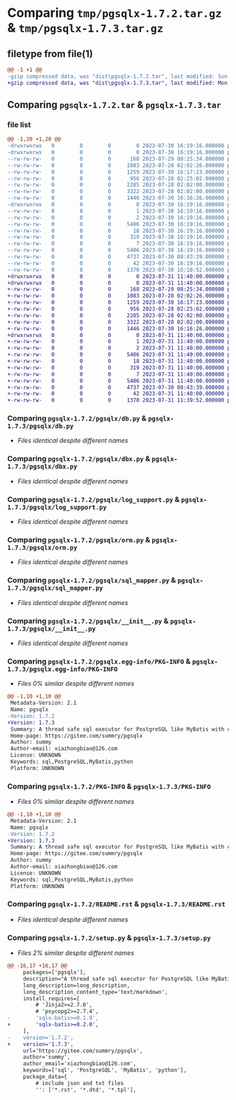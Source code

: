 # Comparing `tmp/pgsqlx-1.7.2.tar.gz` & `tmp/pgsqlx-1.7.3.tar.gz`

## filetype from file(1)

```diff
@@ -1 +1 @@
-gzip compressed data, was "dist\pgsqlx-1.7.2.tar", last modified: Sun Jul 30 16:19:16 2023, max compression
+gzip compressed data, was "dist\pgsqlx-1.7.3.tar", last modified: Mon Jul 31 11:40:00 2023, max compression
```

## Comparing `pgsqlx-1.7.2.tar` & `pgsqlx-1.7.3.tar`

### file list

```diff
@@ -1,20 +1,20 @@
-drwxrwxrwx   0        0        0        0 2023-07-30 16:19:16.000000 pgsqlx-1.7.2/
-drwxrwxrwx   0        0        0        0 2023-07-30 16:19:16.000000 pgsqlx-1.7.2/pgsqlx/
--rw-rw-rw-   0        0        0      168 2023-07-29 08:25:34.000000 pgsqlx-1.7.2/pgsqlx/constant.py
--rw-rw-rw-   0        0        0     1083 2023-07-28 02:02:26.000000 pgsqlx-1.7.2/pgsqlx/db.py
--rw-rw-rw-   0        0        0     1259 2023-07-30 16:17:23.000000 pgsqlx-1.7.2/pgsqlx/dbx.py
--rw-rw-rw-   0        0        0      956 2023-07-28 02:25:02.000000 pgsqlx-1.7.2/pgsqlx/log_support.py
--rw-rw-rw-   0        0        0     2285 2023-07-28 02:02:00.000000 pgsqlx-1.7.2/pgsqlx/orm.py
--rw-rw-rw-   0        0        0     3322 2023-07-28 02:02:00.000000 pgsqlx-1.7.2/pgsqlx/sql_mapper.py
--rw-rw-rw-   0        0        0     1446 2023-07-30 16:16:26.000000 pgsqlx-1.7.2/pgsqlx/__init__.py
-drwxrwxrwx   0        0        0        0 2023-07-30 16:19:16.000000 pgsqlx-1.7.2/pgsqlx.egg-info/
--rw-rw-rw-   0        0        0        1 2023-07-30 16:19:16.000000 pgsqlx-1.7.2/pgsqlx.egg-info/dependency_links.txt
--rw-rw-rw-   0        0        0        2 2023-07-30 16:19:16.000000 pgsqlx-1.7.2/pgsqlx.egg-info/not-zip-safe
--rw-rw-rw-   0        0        0     5406 2023-07-30 16:19:16.000000 pgsqlx-1.7.2/pgsqlx.egg-info/PKG-INFO
--rw-rw-rw-   0        0        0       18 2023-07-30 16:19:16.000000 pgsqlx-1.7.2/pgsqlx.egg-info/requires.txt
--rw-rw-rw-   0        0        0      319 2023-07-30 16:19:16.000000 pgsqlx-1.7.2/pgsqlx.egg-info/SOURCES.txt
--rw-rw-rw-   0        0        0        7 2023-07-30 16:19:16.000000 pgsqlx-1.7.2/pgsqlx.egg-info/top_level.txt
--rw-rw-rw-   0        0        0     5406 2023-07-30 16:19:16.000000 pgsqlx-1.7.2/PKG-INFO
--rw-rw-rw-   0        0        0     4737 2023-07-30 08:43:39.000000 pgsqlx-1.7.2/README.rst
--rw-rw-rw-   0        0        0       42 2023-07-30 16:19:16.000000 pgsqlx-1.7.2/setup.cfg
--rw-rw-rw-   0        0        0     1370 2023-07-30 16:18:52.000000 pgsqlx-1.7.2/setup.py
+drwxrwxrwx   0        0        0        0 2023-07-31 11:40:00.000000 pgsqlx-1.7.3/
+drwxrwxrwx   0        0        0        0 2023-07-31 11:40:00.000000 pgsqlx-1.7.3/pgsqlx/
+-rw-rw-rw-   0        0        0      168 2023-07-29 08:25:34.000000 pgsqlx-1.7.3/pgsqlx/constant.py
+-rw-rw-rw-   0        0        0     1083 2023-07-28 02:02:26.000000 pgsqlx-1.7.3/pgsqlx/db.py
+-rw-rw-rw-   0        0        0     1259 2023-07-30 16:17:23.000000 pgsqlx-1.7.3/pgsqlx/dbx.py
+-rw-rw-rw-   0        0        0      956 2023-07-28 02:25:02.000000 pgsqlx-1.7.3/pgsqlx/log_support.py
+-rw-rw-rw-   0        0        0     2285 2023-07-28 02:02:00.000000 pgsqlx-1.7.3/pgsqlx/orm.py
+-rw-rw-rw-   0        0        0     3322 2023-07-28 02:02:00.000000 pgsqlx-1.7.3/pgsqlx/sql_mapper.py
+-rw-rw-rw-   0        0        0     1446 2023-07-30 16:16:26.000000 pgsqlx-1.7.3/pgsqlx/__init__.py
+drwxrwxrwx   0        0        0        0 2023-07-31 11:40:00.000000 pgsqlx-1.7.3/pgsqlx.egg-info/
+-rw-rw-rw-   0        0        0        1 2023-07-31 11:40:00.000000 pgsqlx-1.7.3/pgsqlx.egg-info/dependency_links.txt
+-rw-rw-rw-   0        0        0        2 2023-07-31 11:40:00.000000 pgsqlx-1.7.3/pgsqlx.egg-info/not-zip-safe
+-rw-rw-rw-   0        0        0     5406 2023-07-31 11:40:00.000000 pgsqlx-1.7.3/pgsqlx.egg-info/PKG-INFO
+-rw-rw-rw-   0        0        0       18 2023-07-31 11:40:00.000000 pgsqlx-1.7.3/pgsqlx.egg-info/requires.txt
+-rw-rw-rw-   0        0        0      319 2023-07-31 11:40:00.000000 pgsqlx-1.7.3/pgsqlx.egg-info/SOURCES.txt
+-rw-rw-rw-   0        0        0        7 2023-07-31 11:40:00.000000 pgsqlx-1.7.3/pgsqlx.egg-info/top_level.txt
+-rw-rw-rw-   0        0        0     5406 2023-07-31 11:40:00.000000 pgsqlx-1.7.3/PKG-INFO
+-rw-rw-rw-   0        0        0     4737 2023-07-30 08:43:39.000000 pgsqlx-1.7.3/README.rst
+-rw-rw-rw-   0        0        0       42 2023-07-31 11:40:00.000000 pgsqlx-1.7.3/setup.cfg
+-rw-rw-rw-   0        0        0     1370 2023-07-31 11:39:52.000000 pgsqlx-1.7.3/setup.py
```

### Comparing `pgsqlx-1.7.2/pgsqlx/db.py` & `pgsqlx-1.7.3/pgsqlx/db.py`

 * *Files identical despite different names*

### Comparing `pgsqlx-1.7.2/pgsqlx/dbx.py` & `pgsqlx-1.7.3/pgsqlx/dbx.py`

 * *Files identical despite different names*

### Comparing `pgsqlx-1.7.2/pgsqlx/log_support.py` & `pgsqlx-1.7.3/pgsqlx/log_support.py`

 * *Files identical despite different names*

### Comparing `pgsqlx-1.7.2/pgsqlx/orm.py` & `pgsqlx-1.7.3/pgsqlx/orm.py`

 * *Files identical despite different names*

### Comparing `pgsqlx-1.7.2/pgsqlx/sql_mapper.py` & `pgsqlx-1.7.3/pgsqlx/sql_mapper.py`

 * *Files identical despite different names*

### Comparing `pgsqlx-1.7.2/pgsqlx/__init__.py` & `pgsqlx-1.7.3/pgsqlx/__init__.py`

 * *Files identical despite different names*

### Comparing `pgsqlx-1.7.2/pgsqlx.egg-info/PKG-INFO` & `pgsqlx-1.7.3/pgsqlx.egg-info/PKG-INFO`

 * *Files 0% similar despite different names*

```diff
@@ -1,10 +1,10 @@
 Metadata-Version: 2.1
 Name: pgsqlx
-Version: 1.7.2
+Version: 1.7.3
 Summary: A thread safe sql executor for PostgreSQL like MyBatis with connection pool. It helps you automatically manage database connections and transactions. It also provides ORM operations for single tables.
 Home-page: https://gitee.com/summry/pgsqlx
 Author: summy
 Author-email: xiazhongbiao@126.com
 License: UNKNOWN
 Keywords: sql,PostgreSQL,MyBatis,python
 Platform: UNKNOWN
```

### Comparing `pgsqlx-1.7.2/PKG-INFO` & `pgsqlx-1.7.3/PKG-INFO`

 * *Files 0% similar despite different names*

```diff
@@ -1,10 +1,10 @@
 Metadata-Version: 2.1
 Name: pgsqlx
-Version: 1.7.2
+Version: 1.7.3
 Summary: A thread safe sql executor for PostgreSQL like MyBatis with connection pool. It helps you automatically manage database connections and transactions. It also provides ORM operations for single tables.
 Home-page: https://gitee.com/summry/pgsqlx
 Author: summy
 Author-email: xiazhongbiao@126.com
 License: UNKNOWN
 Keywords: sql,PostgreSQL,MyBatis,python
 Platform: UNKNOWN
```

### Comparing `pgsqlx-1.7.2/README.rst` & `pgsqlx-1.7.3/README.rst`

 * *Files identical despite different names*

### Comparing `pgsqlx-1.7.2/setup.py` & `pgsqlx-1.7.3/setup.py`

 * *Files 2% similar despite different names*

```diff
@@ -16,17 +16,17 @@
     packages=['pgsqlx'],
     description="A thread safe sql executor for PostgreSQL like MyBatis with connection pool. It helps you automatically manage database connections and transactions. It also provides ORM operations for single tables.",
     long_description=long_description,
     long_description_content_type='text/markdown',
     install_requires=[
         # 'Jinja2>=2.7.0',
         # 'psycopg2>=2.7.4',
-        'sqlx-batis>=0.1.9',
+        'sqlx-batis>=0.2.0',
     ],
-    version='1.7.2',
+    version='1.7.3',
     url='https://gitee.com/summry/pgsqlx',
     author='summy',
     author_email='xiazhongbiao@126.com',
     keywords=['sql', 'PostgreSQL', 'MyBatis', 'python'],
     package_data={
         # include json and txt files
         '': ['*.rst', '*.dtd', '*.tpl'],
```

